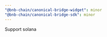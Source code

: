 ```yaml
---
"@bnb-chain/canonical-bridge-widget": minor
"@bnb-chain/canonical-bridge-sdk": minor
---
```


Support solana
